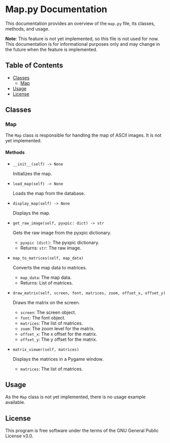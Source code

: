 # Map.py Documentation

This documentation provides an overview of the `map.py` file, its classes, methods, and usage.

**Note**: This feature is not yet implemented, so this file is not used for now. This documentation is for informational purposes only and may change in the future when the feature is implemented.

## Table of Contents

- [Classes](#classes)
  - [Map](#map)
- [Usage](#usage)
- [License](#license)

## Classes

### Map

The `Map` class is responsible for handling the map of ASCII images. It is not yet implemented.

#### Methods

- `__init__(self) -> None`

  Initializes the map.

- `load_map(self) -> None`

  Loads the map from the database.

- `display_map(self) -> None`

  Displays the map.

- `get_raw_image(self, pyxpic: dict) -> str`

  Gets the raw image from the pyxpic dictionary.

  - `pyxpic (dict)`: The pyxpic dictionary.
  - Returns: `str`: The raw image.

- `map_to_matrices(self, map_data)`

  Converts the map data to matrices.

  - `map_data`: The map data.
  - Returns: List of matrices.

- `draw_matrix(self, screen, font, matrices, zoom, offset_x, offset_y)`

  Draws the matrix on the screen.

  - `screen`: The screen object.
  - `font`: The font object.
  - `matrices`: The list of matrices.
  - `zoom`: The zoom level for the matrix.
  - `offset_x`: The x offset for the matrix.
  - `offset_y`: The y offset for the matrix.

- `matrix_viewer(self, matrices)`

  Displays the matrices in a Pygame window.

  - `matrices`: The list of matrices.

## Usage

As the `Map` class is not yet implemented, there is no usage example available.

## License

This program is free software under the terms of the GNU General Public License v3.0.